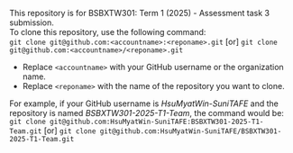 This repository is for BSBXTW301: Term 1 (2025) - Assessment task 3 submission.  
To clone this repository, use the following command:  
`git clone git@github.com:<accountname>:<reponame>.git`  [or] `git clone git@github.com:<accountname>/<reponame>.git`  

- Replace `<accountname>` with your GitHub username or the organization name.  
- Replace `<reponame>` with the name of the repository you want to clone.  

For example, if your GitHub username is *HsuMyatWin-SuniTAFE* and the repository is named *BSBXTW301-2025-T1-Team*, the command would be:  
`git clone git@github.com:HsuMyatWin-SuniTAFE:BSBXTW301-2025-T1-Team.git` [or] `git clone git@github.com:HsuMyatWin-SuniTAFE/BSBXTW301-2025-T1-Team.git`

